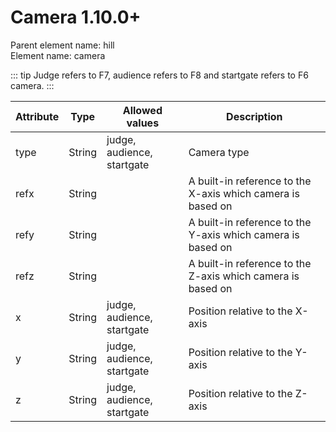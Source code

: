 # Camera <version-badge>1.10.0+</version-badge>

Parent element name: hill\
Element name: camera

::: tip
Judge refers to F7, audience refers to F8 and startgate refers to F6 camera.
:::

| Attribute | Type   | Allowed values             | Description                                                 |
| --------- | ------ | -------------------------- | ----------------------------------------------------------- |
| type      | String | judge, audience, startgate | Camera type                                                 |
| refx      | String |                            | A built-in reference to the X-axis which camera is based on |
| refy      | String |                            | A built-in reference to the Y-axis which camera is based on |
| refz      | String |                            | A built-in reference to the Z-axis which camera is based on |
| x         | String | judge, audience, startgate | Position relative to the X-axis                             |
| y         | String | judge, audience, startgate | Position relative to the Y-axis                             |
| z         | String | judge, audience, startgate | Position relative to the Z-axis                             |

<script setup>
import VersionBadge from "./components/version-badge.vue"
</script>